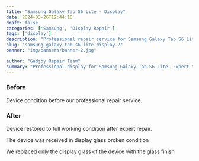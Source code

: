```yaml
---
title: "Samsung Galaxy Tab S6 Lite - Display"
date: 2024-03-26T12:44:10
draft: false
categories: ['Samsung', 'Display Repair']
tags: ['display']
description: "Professional repair service for Samsung Galaxy Tab S6 Lite. Expert diagnosis and quality repairs in Bangalore."
slug: "samsung-galaxy-tab-s6-lite-display-2"
banner: "img/banners/banner-2.jpg"

author: "Gadjoy Repair Team"
summary: "Professional display for Samsung Galaxy Tab S6 Lite. Expert technicians, quality parts, warranty included."
---
```


### Before

Device condition before our professional repair service.

### After

Device restored to full working condition after expert repair.

The device was received in display glass broken condition

We replaced only the display glass of the device with the glass finish